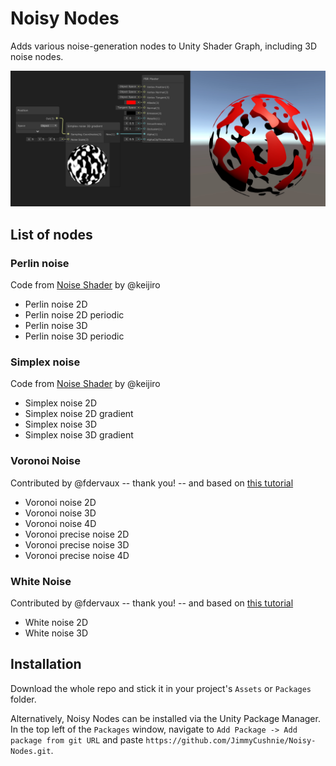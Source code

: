 # Noisy Nodes
Adds various noise-generation nodes to Unity Shader Graph, including 3D noise nodes.

![demo.jpg](demo.jpg)

## List of nodes

### Perlin noise

Code from [Noise Shader](https://github.com/keijiro/NoiseShader) by  @keijiro

* Perlin noise 2D
* Perlin noise 2D periodic
* Perlin noise 3D
* Perlin noise 3D periodic

### Simplex noise

Code from [Noise Shader](https://github.com/keijiro/NoiseShader) by @keijiro

* Simplex noise 2D
* Simplex noise 2D gradient
* Simplex noise 3D
* Simplex noise 3D gradient

### Voronoi Noise 

Contributed by @fdervaux -- thank you! -- and based on [this tutorial](https://cyangamedev.wordpress.com/2019/07/16/voronoi/)

* Voronoi noise 2D
* Voronoi noise 3D
* Voronoi noise 4D
* Voronoi precise noise 2D
* Voronoi precise noise 3D
* Voronoi precise noise 4D

### White Noise

Contributed by @fdervaux -- thank you! -- and based on [this tutorial](https://www.ronja-tutorials.com/2018/09/02/white-noise.html)

* White noise 2D
* White noise 3D



## Installation

Download the whole repo and stick it in your project's `Assets` or `Packages` folder.

Alternatively, Noisy Nodes can be installed via the Unity Package Manager. In the top left of the `Packages` window, navigate to `Add Package -> Add package from git URL` and paste `https://github.com/JimmyCushnie/Noisy-Nodes.git`.
